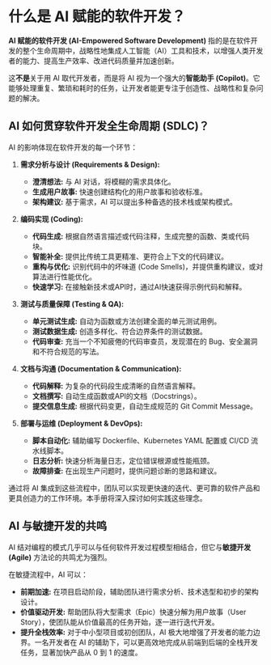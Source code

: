 # 什么是 AI 赋能的软件开发？

**AI 赋能的软件开发 (AI-Empowered Software Development)** 指的是在软件开发的整个生命周期中，战略性地集成人工智能（AI）工具和技术，以增强人类开发者的能力、提高生产效率、改进代码质量并加速创新。

这**不是**关于用 AI 取代开发者，而是将 AI 视为一个强大的**智能助手 (Copilot)**。它能够处理重复、繁琐和耗时的任务，让开发者能更专注于创造性、战略性和复杂问题的解决。

## AI 如何贯穿软件开发全生命周期 (SDLC)？

AI 的影响体现在软件开发的每一个环节：

1. **需求分析与设计 (Requirements & Design):**
   * **澄清想法:** 与 AI 对话，将模糊的需求具体化。
   * **生成用户故事:** 快速创建结构化的用户故事和验收标准。
   * **架构建议:** 基于需求，AI 可以提出多种备选的技术栈或架构模式。

2. **编码实现 (Coding):**
   * **代码生成:** 根据自然语言描述或代码注释，生成完整的函数、类或代码块。
   * **智能补全:** 提供比传统工具更精准、更符合上下文的代码建议。
   * **重构与优化:** 识别代码中的坏味道 (Code Smells)，并提供重构建议，或对算法进行性能优化。
   * **快速学习:** 在接触新技术或API时，通过AI快速获得示例代码和解释。

3. **测试与质量保障 (Testing & QA):**
   * **单元测试生成:** 自动为函数或方法创建全面的单元测试用例。
   * **测试数据生成:** 创造多样化、符合边界条件的测试数据。
   * **代码审查:** 充当一个不知疲倦的代码审查员，发现潜在的 Bug、安全漏洞和不符合规范的写法。

4. **文档与沟通 (Documentation & Communication):**
   * **代码解释:** 为复杂的代码段生成清晰的自然语言解释。
   * **文档撰写:** 自动生成函数或API的文档（Docstrings）。
   * **提交信息生成:** 根据代码变更，自动生成规范的 Git Commit Message。

5. **部署与运维 (Deployment & DevOps):**
   * **脚本自动化:** 辅助编写 Dockerfile、Kubernetes YAML 配置或 CI/CD 流水线脚本。
   * **日志分析:** 快速分析海量日志，定位错误根源或性能瓶颈。
   * **故障排查:** 在出现生产问题时，提供问题诊断的思路和建议。

通过将 AI 集成到这些流程中，团队可以实现更快速的迭代、更可靠的软件产品和更具创造力的工作环境。本手册将深入探讨如何实践这些理念。

## AI 与敏捷开发的共鸣

AI 结对编程的模式几乎可以与任何软件开发过程模型相结合，但它与**敏捷开发 (Agile)** 方法论的共鸣尤为强烈。

在敏捷流程中，AI 可以：
* **前期加速:** 在项目启动阶段，辅助团队进行需求分析、技术选型和初步的架构设计。
* **价值驱动开发:** 帮助团队将大型需求（Epic）快速分解为用户故事（User Story），使团队能从价值最高的任务开始，逐一进行迭代开发。
* **提升全栈效率:** 对于中小型项目或初创团队，AI 极大地增强了开发者的能力边界。一名开发者在 AI 的辅助下，可以更高效地完成从前端到后端的全栈开发任务，显著加快产品从 0 到 1 的速度。
